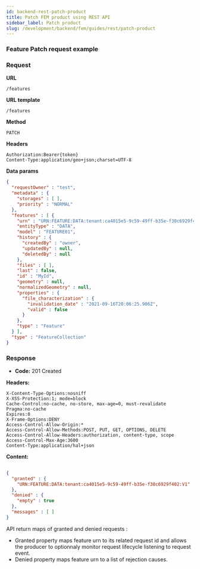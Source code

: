 ```yaml
---
id: backend-rest-patch-product
title: Patch FEM product using REST API
sidebar_label: Patch product
slug: /development/backend/fem/guides/rest/patch-product
---
```


### Feature Patch request example

### Request

**URL**

`/features`

**URL template**

`/features`

**Method**

`PATCH`

**Headers**

`Authorization:Bearer{token}`  
`Content-Type:application/geo+json;charset=UTF-8`

**Data params**

```json
{
  "requestOwner" : "test",
  "metadata" : {
    "storages" : [ ],
    "priority" : "NORMAL"
  },
  "features" : [ {
    "urn" : "URN:FEATURE:DATA:tenant:ca4015e5-9c59-49ff-b35e-f30c6929f402:V1",
    "entityType" : "DATA",
    "model" : "FEATURE01",
    "history" : {
      "createdBy" : "owner",
      "updatedBy" : null,
      "deletedBy" : null
    },
    "files" : [ ],
    "last" : false,
    "id" : "MyId",
    "geometry" : null,
    "normalizedGeometry" : null,
    "properties" : {
      "file_characterization" : {
        "invalidation_date" : "2021-09-16T20:06:25.906Z",
        "valid" : false
      }
    },
    "type" : "Feature"
  } ],
  "type" : "FeatureCollection"
}
```

### Response

* **Code:** 201 Created

**Headers:**

`X-Content-Type-Options:nosniff`  
`X-XSS-Protection:1; mode=block`  
`Cache-Control:no-cache, no-store, max-age=0, must-revalidate`  
`Pragma:no-cache`  
`Expires:0`  
`X-Frame-Options:DENY`  
`Access-Control-Allow-Origin:*`  
`Access-Control-Allow-Methods:POST, PUT, GET, OPTIONS, DELETE`  
`Access-Control-Allow-Headers:authorization, content-type, scope`  
`Access-Control-Max-Age:3600`  
`Content-Type:application/hal+json`

**Content:**

```json
    
{
  "granted" : {
    "URN:FEATURE:DATA:tenant:ca4015e5-9c59-49ff-b35e-f30c6929f402:V1" : "65726bf9-a039-4f34-a6d2-620a601ace64"
  },
  "denied" : {
    "empty" : true
  },
  "messages" : [ ]
}
```


API return maps of granted and denied requests :

* Granted property maps feature urn to its related request id and allows the producer to optionnaly monitor request lifecycle listening to request event.
* Denied property maps feature urn to a list of rejection causes.
